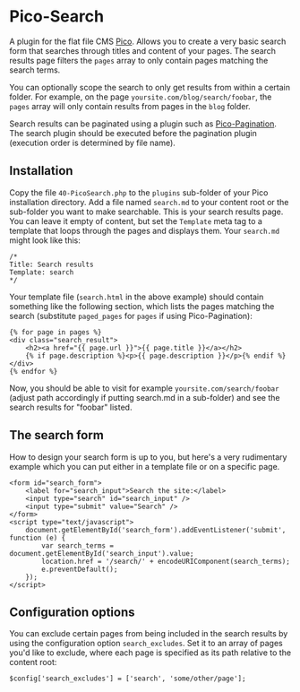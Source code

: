 # Pico-Search

A plugin for the flat file CMS [Pico](https://github.com/picocms/Pico). Allows you to create a very basic search form
that searches through titles and content of your pages. The search results page filters the `pages` array to only
contain pages matching the search terms.

You can optionally scope the search to only get results from within a certain folder. For example, on the page
`yoursite.com/blog/search/foobar`, the `pages` array will only contain results from pages in the `blog` folder.

Search results can be paginated using a plugin such as [Pico-Pagination](https://github.com/rewdy/Pico-Pagination).
The search plugin should be executed before the pagination plugin (execution order is determined by file name).

## Installation

Copy the file `40-PicoSearch.php` to the `plugins` sub-folder of your Pico installation directory. Add a file named
`search.md` to your content root or the sub-folder you want to make searchable. This is your search results page. You
can leave it empty of content, but set the `Template` meta tag to a template that loops through the pages and displays
them. Your `search.md` might look like this:

```
/*
Title: Search results
Template: search
*/
```

Your template file (`search.html` in the above example) should contain something like the following section, which
lists the pages matching the search (substitute `paged_pages` for `pages` if using Pico-Pagination):

```
{% for page in pages %}
<div class="search_result">
	<h2><a href="{{ page.url }}">{{ page.title }}</a></h2>
	{% if page.description %}<p>{{ page.description }}</p>{% endif %}
</div>
{% endfor %}
```

Now, you should be able to visit for example `yoursite.com/search/foobar` (adjust path accordingly if putting search.md
in a sub-folder) and see the search results for "foobar" listed.

## The search form

How to design your search form is up to you, but here's a very rudimentary example which you can put either in a
template file or on a specific page.

```
<form id="search_form">
    <label for="search_input">Search the site:</label>
    <input type="search" id="search_input" />
    <input type="submit" value="Search" />
</form>
<script type="text/javascript">
    document.getElementById('search_form').addEventListener('submit', function (e) {
        var search_terms = document.getElementById('search_input').value;
        location.href = '/search/' + encodeURIComponent(search_terms);
        e.preventDefault();
    });
</script>
```

## Configuration options

You can exclude certain pages from being included in the search results by using the configuration option `search_excludes`.
Set it to an array of pages you'd like to exclude, where each page is specified as its path relative to the content root:

```
$config['search_excludes'] = ['search', 'some/other/page'];
```
